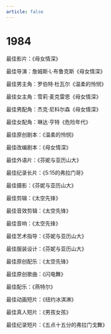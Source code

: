 ```yaml
---
article: false
---
```


# 1984

最佳影片：《母女情深》

最佳导演：詹姆斯·L·布鲁克斯《母女情深》

最佳男主角：罗伯特·杜瓦尔《温柔的怜悯》

最佳女主角：雪莉·麦克雷恩《母女情深》

最佳男配角：杰克·尼科尔森《母女情深》

最佳女配角：琳达·亨特《危险年代》

最佳原创剧本：《温柔的怜悯》

最佳改编剧本：《母女情深》

最佳外语片：《芬妮与亚历山大》

最佳纪录长片：《5:15的弗拉门哥》

最佳摄影：《芬妮与亚历山大》

最佳剪辑：《太空先锋》

最佳音效剪辑：《太空先锋》

最佳音响：《太空先锋》

最佳艺术指导：《芬妮与亚历山大》

最佳服装设计：《芬妮与亚历山大》

最佳原创配乐：《太空先锋》

最佳原创歌曲：《闪电舞》

最佳配乐：《燕特尔》

最佳动画短片：《纽约冰淇淋》

最佳真人短片：《男孩女孩》

最佳纪录短片：《五点十五分的弗拉门戈舞》